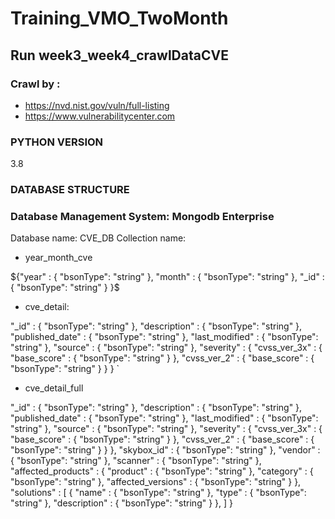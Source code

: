 # Training_VMO_TwoMonth

## Run week3_week4_crawlDataCVE

### Crawl by : 
- https://nvd.nist.gov/vuln/full-listing 
- https://www.vulnerabilitycenter.com

### PYTHON VERSION
3.8

### DATABASE STRUCTURE

### Database Management System: Mongodb Enterprise 
Database name: CVE_DB
Collection name: 
- year_month_cve

${"year" : { "bsonType": "string" }, "month" : { "bsonType": "string" }, "_id" : { "bsonType": "string" } }$

- cve_detail:

\"_id" : { "bsonType": "string" },
\"description" : { "bsonType": "string" },
\"published_date" : { "bsonType": "string" },
\"last_modified" : { "bsonType": "string" },
\"source" : { "bsonType": "string" },
"severity" : {
	"cvss_ver_3x" : {
	    "base_score" : { "bsonType": "string" }
	},
	"cvss_ver_2" : {
	    "base_score" : { "bsonType": "string" }
	}
}
`

- cve_detail_full

"_id" : { "bsonType": "string" },
"description" : { "bsonType": "string" },
"published_date" : { "bsonType": "string" },
"last_modified" : { "bsonType": "string" },
"source" : { "bsonType": "string" },
"severity" : {
	"cvss_ver_3x" : {
	    "base_score" : { "bsonType": "string" }
	},
	"cvss_ver_2" : {
	    "base_score" : { "bsonType": "string" }
	}
},
"skybox_id" : { "bsonType": "string" },
"vendor" : { "bsonType": "string" },
"scanner" : { "bsonType": "string" },
"affected_products" : {
    "product" : { "bsonType": "string" },
    "category" : { "bsonType": "string" },
    "affected_versions" : { "bsonType": "string" }
},
"solutions" : [
    {
        "name" : { "bsonType": "string" },
        "type" : { "bsonType": "string" },
        "description" : { "bsonType": "string" }
    },
]
}


